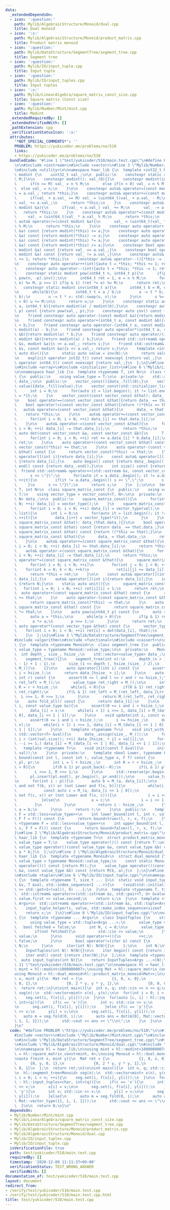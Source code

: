 ```yaml
---
data:
  _extendedDependsOn:
  - icon: ':question:'
    path: Mylib/AlgebraicStructure/Monoid/dual.cpp
    title: Dual monoid
  - icon: ':x:'
    path: Mylib/AlgebraicStructure/Monoid/product_matrix.cpp
    title: Product matrix monoid
  - icon: ':question:'
    path: Mylib/DataStructure/SegmentTree/segment_tree.cpp
    title: Segment tree
  - icon: ':question:'
    path: Mylib/IO/input_tuple.cpp
    title: Input tuple
  - icon: ':question:'
    path: Mylib/IO/input_tuples.cpp
    title: Input tuples
  - icon: ':x:'
    path: Mylib/LinearAlgebra/square_matrix_const_size.cpp
    title: Square matrix (Const size)
  - icon: ':question:'
    path: Mylib/Number/Mint/mint.cpp
    title: Modint
  _extendedRequiredBy: []
  _extendedVerifiedWith: []
  _pathExtension: cpp
  _verificationStatusIcon: ':x:'
  attributes:
    '*NOT_SPECIAL_COMMENTS*': ''
    PROBLEM: https://yukicoder.me/problems/no/510
    links:
    - https://yukicoder.me/problems/no/510
  bundledCode: "#line 1 \"test/yukicoder/510/main.test.cpp\"\n#define PROBLEM \"https://yukicoder.me/problems/no/510\"\
    \n\n#include <iostream>\n#include <vector>\n#line 3 \"Mylib/Number/Mint/mint.cpp\"\
    \n#include <utility>\n\nnamespace haar_lib {\n  template <int32_t M>\n  class\
    \ modint {\n    uint32_t val_;\n\n  public:\n    constexpr static auto mod(){return\
    \ M;}\n\n    constexpr modint(): val_(0){}\n    constexpr modint(int64_t n){\n\
    \      if(n >= M) val_ = n % M;\n      else if(n < 0) val_ = n % M + M;\n    \
    \  else val_ = n;\n    }\n\n    constexpr auto& operator=(const modint &a){val_\
    \ = a.val_; return *this;}\n    constexpr auto& operator+=(const modint &a){\n\
    \      if(val_ + a.val_ >= M) val_ = (uint64_t)val_ + a.val_ - M;\n      else\
    \ val_ += a.val_;\n      return *this;\n    }\n    constexpr auto& operator-=(const\
    \ modint &a){\n      if(val_ < a.val_) val_ += M;\n      val_ -= a.val_;\n   \
    \   return *this;\n    }\n    constexpr auto& operator*=(const modint &a){\n \
    \     val_ = (uint64_t)val_ * a.val_ % M;\n      return *this;\n    }\n    constexpr\
    \ auto& operator/=(const modint &a){\n      val_ = (uint64_t)val_ * a.inv().val_\
    \ % M;\n      return *this;\n    }\n\n    constexpr auto operator+(const modint\
    \ &a) const {return modint(*this) += a;}\n    constexpr auto operator-(const modint\
    \ &a) const {return modint(*this) -= a;}\n    constexpr auto operator*(const modint\
    \ &a) const {return modint(*this) *= a;}\n    constexpr auto operator/(const modint\
    \ &a) const {return modint(*this) /= a;}\n\n    constexpr bool operator==(const\
    \ modint &a) const {return val_ == a.val_;}\n    constexpr bool operator!=(const\
    \ modint &a) const {return val_ != a.val_;}\n\n    constexpr auto& operator++(){*this\
    \ += 1; return *this;}\n    constexpr auto& operator--(){*this -= 1; return *this;}\n\
    \n    constexpr auto operator++(int){auto t = *this; *this += 1; return t;}\n\
    \    constexpr auto operator--(int){auto t = *this; *this -= 1; return t;}\n\n\
    \    constexpr static modint pow(int64_t n, int64_t p){\n      if(p < 0) return\
    \ pow(n, -p).inv();\n\n      int64_t ret = 1, e = n % M;\n      for(; p; (e *=\
    \ e) %= M, p >>= 1) if(p & 1) (ret *= e) %= M;\n      return ret;\n    }\n\n \
    \   constexpr static modint inv(int64_t a){\n      int64_t b = M, u = 1, v = 0;\n\
    \n      while(b){\n        int64_t t = a / b;\n        a -= t * b; std::swap(a,\
    \ b);\n        u -= t * v; std::swap(u, v);\n      }\n\n      u %= M;\n      if(u\
    \ < 0) u += M;\n\n      return u;\n    }\n\n    constexpr static auto frac(int64_t\
    \ a, int64_t b){return modint(a) / modint(b);}\n\n    constexpr auto pow(int64_t\
    \ p) const {return pow(val_, p);}\n    constexpr auto inv() const {return inv(val_);}\n\
    \n    friend constexpr auto operator-(const modint &a){return modint(M - a.val_);}\n\
    \n    friend constexpr auto operator+(int64_t a, const modint &b){return modint(a)\
    \ + b;}\n    friend constexpr auto operator-(int64_t a, const modint &b){return\
    \ modint(a) - b;}\n    friend constexpr auto operator*(int64_t a, const modint\
    \ &b){return modint(a) * b;}\n    friend constexpr auto operator/(int64_t a, const\
    \ modint &b){return modint(a) / b;}\n\n    friend std::istream& operator>>(std::istream\
    \ &s, modint &a){s >> a.val_; return s;}\n    friend std::ostream& operator<<(std::ostream\
    \ &s, const modint &a){s << a.val_; return s;}\n\n    template <int N>\n    static\
    \ auto div(){\n      static auto value = inv(N);\n      return value;\n    }\n\
    \n    explicit operator int32_t() const noexcept {return val_;}\n    explicit\
    \ operator int64_t() const noexcept {return val_;}\n  };\n}\n#line 2 \"Mylib/LinearAlgebra/square_matrix_const_size.cpp\"\
    \n#include <array>\n#include <initializer_list>\n#line 6 \"Mylib/LinearAlgebra/square_matrix_const_size.cpp\"\
    \n\nnamespace haar_lib {\n  template <typename T, int N>\n  class vector_const\
    \ {\n  public:\n    using value_type = T;\n\n  private:\n    std::array<T, N>\
    \ data_;\n\n  public:\n    vector_const(){data_.fill(0);}\n    vector_const(T\
    \ value){data_.fill(value);}\n    vector_const(std::initializer_list<T> list){\n\
    \      int i = 0;\n      for(auto it = list.begin(); it != list.end(); ++it) data_[i++]\
    \ = *it;\n    }\n    vector_const(const vector_const &that): data_(that.data_){}\n\
    \n    bool operator==(const vector_const &that){return data_ == that.data_;}\n\
    \    bool operator!=(const vector_const &that){return !(*this == that);}\n\n \
    \   auto& operator=(const vector_const &that){\n      data_ = that.data_;\n  \
    \    return *this;\n    }\n\n    auto& operator+=(const vector_const &that){\n\
    \      for(int i = 0; i < N; ++i) data_[i] += that.data_[i];\n      return *this;\n\
    \    }\n\n    auto& operator-=(const vector_const &that){\n      for(int i = 0;\
    \ i < N; ++i) data_[i] -= that.data_[i];\n      return *this;\n    }\n\n    friend\
    \ auto dot(const vector_const &a, const vector_const &b){\n      T ret = 0;\n\
    \      for(int i = 0; i < N; ++i) ret += a.data_[i] * b.data_[i];\n      return\
    \ ret;\n    }\n\n    auto operator+(const vector_const &that) const {\n      return\
    \ vector_const(*this) += that;\n    }\n\n    auto operator-(const vector_const\
    \ &that) const {\n      return vector_const(*this) -= that;\n    }\n\n    auto&\
    \ operator[](int i){return data_[i];}\n    const auto& operator[](int i) const\
    \ {return data_[i];}\n    auto begin() const {return data_.begin();}\n    auto\
    \ end() const {return data_.end();}\n\n    int size() const {return N;}\n\n  \
    \  friend std::ostream& operator<<(std::ostream &s, const vector_const &a){\n\
    \      s << \"{\";\n      for(auto it = a.data_.begin(); it != a.data_.end();\
    \ ++it){\n        if(it != a.data_.begin()) s << \",\";\n        s << *it;\n \
    \     }\n      s << \"}\";\n      return s;\n    }\n  };\n\n\n  template <typename\
    \ T, int N>\n  class square_matrix_const {\n  public:\n    using value_type =\
    \ T;\n    using vector_type = vector_const<T, N>;\n\n  private:\n    std::array<vector_type,\
    \ N> data_;\n\n  public:\n    square_matrix_const(){\n      for(int i = 0; i <\
    \ N; ++i) data_[i] = vector_type();\n    }\n    square_matrix_const(const T &val){\n\
    \      for(int i = 0; i < N; ++i) data_[i] = vector_type(val);\n    }\n    square_matrix_const(std::initializer_list<std::initializer_list<T>>\
    \ list){\n      int i = 0;\n      for(auto it = list.begin(); it != list.end();\
    \ ++it){\n        data_[i++] = vector_type(*it);\n      }\n    }\n    square_matrix_const(const\
    \ square_matrix_const &that): data_(that.data_){}\n\n    bool operator==(const\
    \ square_matrix_const &that) const {return data_ == that.data_;}\n    bool operator!=(const\
    \ square_matrix_const &that) const {return !(*this == that);}\n\n    auto& operator=(const\
    \ square_matrix_const &that){\n      data_ = that.data_;\n      return *this;\n\
    \    }\n\n    auto& operator+=(const square_matrix_const &that){\n      for(int\
    \ i = 0; i < N; ++i) data_[i] += that.data_[i];\n      return *this;\n    }\n\n\
    \    auto& operator-=(const square_matrix_const &that){\n      for(int i = 0;\
    \ i < N; ++i) data_[i] -= that.data_[i];\n      return *this;\n    }\n\n    auto&\
    \ operator*=(const square_matrix_const &that){\n      square_matrix_const ret;\n\
    \      for(int i = 0; i < N; ++i)\n        for(int j = 0; j < N; ++j)\n      \
    \    for(int k = 0; k < N; ++k)\n            ret[i][j] += data_[i][k] * that.data_[k][j];\n\
    \      return *this = ret;\n    }\n\n    const auto& operator[](int i) const {return\
    \ data_[i];}\n    auto& operator[](int i){return data_[i];}\n    int size() const\
    \ {return N;}\n\n    static auto unit(){\n      square_matrix_const ret;\n   \
    \   for(int i = 0; i < N; ++i) ret[i][i] = 1;\n      return ret;\n    }\n\n  \
    \  auto operator+(const square_matrix_const &that) const {\n      return square_matrix_const(*this)\
    \ += that;\n    }\n    auto operator-(const square_matrix_const &that) const {\n\
    \      return square_matrix_const(*this) -= that;\n    }\n    auto operator*(const\
    \ square_matrix_const &that) const {\n      return square_matrix_const(*this)\
    \ *= that;\n    }\n\n    auto pow(uint64_t p) const {\n      auto ret = unit();\n\
    \      auto a = *this;\n\n      while(p > 0){\n        if(p & 1) ret *= a;\n \
    \       a *= a;\n        p >>= 1;\n      }\n\n      return ret;\n    }\n\n   \
    \ auto operator*(const vector_type &that) const {\n      vector_type ret;\n  \
    \    for(int i = 0; i < N; ++i) ret[i] = dot(data_[i], that);\n      return ret;\n\
    \    }\n  };\n}\n#line 3 \"Mylib/DataStructure/SegmentTree/segment_tree.cpp\"\n\
    #include <algorithm>\n#include <functional>\n#include <cassert>\n\nnamespace haar_lib\
    \ {\n  template <typename Monoid>\n  class segment_tree {\n  public:\n    using\
    \ value_type = typename Monoid::value_type;\n\n  private:\n    Monoid M_;\n  \
    \  int depth_, size_, hsize_;\n    std::vector<value_type> data_;\n\n  public:\n\
    \    segment_tree(){}\n    segment_tree(int n):\n      depth_(n > 1 ? 32 - __builtin_clz(n\
    \ - 1) + 1 : 1),\n      size_(1 << depth_), hsize_(size_ / 2),\n      data_(size_,\
    \ M_())\n    {}\n\n    auto operator[](int i) const {\n      assert(0 <= i and\
    \ i < hsize_);\n      return data_[hsize_ + i];\n    }\n\n    auto fold(int l,\
    \ int r) const {\n      assert(0 <= l and l <= r and r <= hsize_);\n      value_type\
    \ ret_left = M_();\n      value_type ret_right = M_();\n\n      int L = l + hsize_,\
    \ R = r + hsize_;\n      while(L < R){\n        if(R & 1) ret_right = M_(data_[--R],\
    \ ret_right);\n        if(L & 1) ret_left = M_(ret_left, data_[L++]);\n      \
    \  L >>= 1, R >>= 1;\n      }\n\n      return M_(ret_left, ret_right);\n    }\n\
    \n    auto fold_all() const {\n      return data_[1];\n    }\n\n    void set(int\
    \ i, const value_type &x){\n      assert(0 <= i and i < hsize_);\n      i += hsize_;\n\
    \      data_[i] = x;\n      while(i > 1) i >>= 1, data_[i] = M_(data_[i << 1 |\
    \ 0], data_[i << 1 | 1]);\n    }\n\n    void update(int i, const value_type &x){\n\
    \      assert(0 <= i and i < hsize_);\n      i += hsize_;\n      data_[i] = M_(data_[i],\
    \ x);\n      while(i > 1) i >>= 1, data_[i] = M_(data_[i << 1 | 0], data_[i <<\
    \ 1 | 1]);\n    }\n\n    template <typename T>\n    void init_with_vector(const\
    \ std::vector<T> &val){\n      data_.assign(size_, M_());\n      for(int i = 0;\
    \ i < (int)val.size(); ++i) data_[hsize_ + i] = val[i];\n      for(int i = hsize_;\
    \ --i >= 1;) data_[i] = M_(data_[i << 1 | 0], data_[i << 1 | 1]);\n    }\n\n \
    \   template <typename T>\n    void init(const T &val){\n      init_with_vector(std::vector<value_type>(hsize_,\
    \ val));\n    }\n\n  private:\n    template <bool Lower, typename F>\n    int\
    \ bound(const int l, const int r, value_type x, F f) const {\n      std::vector<int>\
    \ pl, pr;\n      int L = l + hsize_;\n      int R = r + hsize_;\n      while(L\
    \ < R){\n        if(R & 1) pr.push_back(--R);\n        if(L & 1) pl.push_back(L++);\n\
    \        L >>= 1, R >>= 1;\n      }\n\n      std::reverse(pr.begin(), pr.end());\n\
    \      pl.insert(pl.end(), pr.begin(), pr.end());\n\n      value_type a = M_();\n\
    \n      for(int i : pl){\n        auto b = M_(a, data_[i]);\n\n        if((Lower\
    \ and not f(b, x)) or (not Lower and f(x, b))){\n          while(i < hsize_){\n\
    \            const auto c = M_(a, data_[i << 1 | 0]);\n            if((Lower and\
    \ not f(c, x)) or (not Lower and f(x, c))){\n              i = i << 1 | 0;\n \
    \           }else{\n              a = c;\n              i = i << 1 | 1;\n    \
    \        }\n          }\n\n          return i - hsize_;\n        }\n\n       \
    \ a = b;\n      }\n\n      return r;\n    }\n\n  public:\n    template <typename\
    \ F = std::less<value_type>>\n    int lower_bound(int l, int r, value_type x,\
    \ F f = F()) const {\n      return bound<true>(l, r, x, f);\n    }\n\n    template\
    \ <typename F = std::less<value_type>>\n    int upper_bound(int l, int r, value_type\
    \ x, F f = F()) const {\n      return bound<false>(l, r, x, f);\n    }\n  };\n\
    }\n#line 2 \"Mylib/AlgebraicStructure/Monoid/product_matrix.cpp\"\n\nnamespace\
    \ haar_lib {\n  template <typename T>\n  struct product_matrix_monoid {\n    using\
    \ value_type = T;\n    value_type operator()() const {return T::unit();}\n   \
    \ value_type operator()(const value_type &a, const value_type &b) const {return\
    \ a * b;}\n  };\n}\n#line 2 \"Mylib/AlgebraicStructure/Monoid/dual.cpp\"\n\nnamespace\
    \ haar_lib {\n  template <typename Monoid>\n  struct dual_monoid {\n    using\
    \ value_type = typename Monoid::value_type;\n    const static Monoid M;\n    value_type\
    \ operator()() const {return M();}\n    value_type operator()(const value_type\
    \ &a, const value_type &b) const {return M(b, a);}\n  };\n}\n#line 4 \"Mylib/IO/input_tuples.cpp\"\
    \n#include <tuple>\n#line 6 \"Mylib/IO/input_tuple.cpp\"\n\nnamespace haar_lib\
    \ {\n  template <typename T, size_t ... I>\n  static void input_tuple_helper(std::istream\
    \ &s, T &val, std::index_sequence<I ...>){\n    (void)std::initializer_list<int>{(void(s\
    \ >> std::get<I>(val)), 0) ...};\n  }\n\n  template <typename T, typename U>\n\
    \  std::istream& operator>>(std::istream &s, std::pair<T, U> &value){\n    s >>\
    \ value.first >> value.second;\n    return s;\n  }\n\n  template <typename ...\
    \ Args>\n  std::istream& operator>>(std::istream &s, std::tuple<Args ...> &value){\n\
    \    input_tuple_helper(s, value, std::make_index_sequence<sizeof ... (Args)>());\n\
    \    return s;\n  }\n}\n#line 8 \"Mylib/IO/input_tuples.cpp\"\n\nnamespace haar_lib\
    \ {\n  template <typename ... Args>\n  class InputTuples {\n    struct iter {\n\
    \      using value_type = std::tuple<Args ...>;\n      value_type value;\n   \
    \   bool fetched = false;\n      int N, c = 0;\n\n      value_type operator*(){\n\
    \        if(not fetched){\n          std::cin >> value;\n        }\n        return\
    \ value;\n      }\n\n      void operator++(){\n        ++c;\n        fetched =\
    \ false;\n      }\n\n      bool operator!=(iter &) const {\n        return c <\
    \ N;\n      }\n\n      iter(int N): N(N){}\n    };\n\n    int N;\n\n  public:\n\
    \    InputTuples(int N): N(N){}\n\n    iter begin() const {return iter(N);}\n\
    \    iter end() const {return iter(N);}\n  };\n\n  template <typename ... Args>\n\
    \  auto input_tuples(int N){\n    return InputTuples<Args ...>(N);\n  }\n}\n#line\
    \ 11 \"test/yukicoder/510/main.test.cpp\"\n\nnamespace hl = haar_lib;\n\nusing\
    \ mint = hl::modint<1000000007>;\nusing Mat = hl::square_matrix_const<mint, 4>;\n\
    using Monoid = hl::dual_monoid<hl::product_matrix_monoid<Mat>>;\n\nauto f(mint\
    \ x, mint y){\n  Mat ret = {\n             {1, 0, x, 0},\n             {0, y,\
    \ 0, 1},\n             {0, 2 * y, y * y, 1},\n             {0, 0, 0, 1}\n  };\n\
    \  return ret;\n}\n\nint main(){\n  int n, q; std::cin >> n >> q;\n\n  hl::segment_tree<Monoid>\
    \ seg(n);\n  std::vector<mint> x(n), y(n);\n\n  for(int i = 0; i < n; ++i){\n\
    \    seg.set(i, f(x[i], y[i]));\n  }\n\n  for(auto [c, i] : hl::input_tuples<char,\
    \ int>(q)){\n    if(c == 'x'){\n      int v; std::cin >> v;\n      x[i] = v;\n\
    \n      seg.set(i, f(x[i], y[i]));\n    }else if(c == 'y'){\n      int v; std::cin\
    \ >> v;\n      y[i] = v;\n\n      seg.set(i, f(x[i], y[i]));\n    }else{\n   \
    \   auto m = seg.fold(0, i);\n      auto ans = dot(m[0], Mat::vector_type({1,\
    \ 1, 1, 1}));\n      std::cout << ans << \"\\n\";\n    }\n  }\n\n  return 0;\n\
    }\n"
  code: "#define PROBLEM \"https://yukicoder.me/problems/no/510\"\n\n#include <iostream>\n\
    #include <vector>\n#include \"Mylib/Number/Mint/mint.cpp\"\n#include \"Mylib/LinearAlgebra/square_matrix_const_size.cpp\"\
    \n#include \"Mylib/DataStructure/SegmentTree/segment_tree.cpp\"\n#include \"Mylib/AlgebraicStructure/Monoid/product_matrix.cpp\"\
    \n#include \"Mylib/AlgebraicStructure/Monoid/dual.cpp\"\n#include \"Mylib/IO/input_tuples.cpp\"\
    \n\nnamespace hl = haar_lib;\n\nusing mint = hl::modint<1000000007>;\nusing Mat\
    \ = hl::square_matrix_const<mint, 4>;\nusing Monoid = hl::dual_monoid<hl::product_matrix_monoid<Mat>>;\n\
    \nauto f(mint x, mint y){\n  Mat ret = {\n             {1, 0, x, 0},\n       \
    \      {0, y, 0, 1},\n             {0, 2 * y, y * y, 1},\n             {0, 0,\
    \ 0, 1}\n  };\n  return ret;\n}\n\nint main(){\n  int n, q; std::cin >> n >> q;\n\
    \n  hl::segment_tree<Monoid> seg(n);\n  std::vector<mint> x(n), y(n);\n\n  for(int\
    \ i = 0; i < n; ++i){\n    seg.set(i, f(x[i], y[i]));\n  }\n\n  for(auto [c, i]\
    \ : hl::input_tuples<char, int>(q)){\n    if(c == 'x'){\n      int v; std::cin\
    \ >> v;\n      x[i] = v;\n\n      seg.set(i, f(x[i], y[i]));\n    }else if(c ==\
    \ 'y'){\n      int v; std::cin >> v;\n      y[i] = v;\n\n      seg.set(i, f(x[i],\
    \ y[i]));\n    }else{\n      auto m = seg.fold(0, i);\n      auto ans = dot(m[0],\
    \ Mat::vector_type({1, 1, 1, 1}));\n      std::cout << ans << \"\\n\";\n    }\n\
    \  }\n\n  return 0;\n}\n"
  dependsOn:
  - Mylib/Number/Mint/mint.cpp
  - Mylib/LinearAlgebra/square_matrix_const_size.cpp
  - Mylib/DataStructure/SegmentTree/segment_tree.cpp
  - Mylib/AlgebraicStructure/Monoid/product_matrix.cpp
  - Mylib/AlgebraicStructure/Monoid/dual.cpp
  - Mylib/IO/input_tuples.cpp
  - Mylib/IO/input_tuple.cpp
  isVerificationFile: true
  path: test/yukicoder/510/main.test.cpp
  requiredBy: []
  timestamp: '2020-12-09 11:11:37+09:00'
  verificationStatus: TEST_WRONG_ANSWER
  verifiedWith: []
documentation_of: test/yukicoder/510/main.test.cpp
layout: document
redirect_from:
- /verify/test/yukicoder/510/main.test.cpp
- /verify/test/yukicoder/510/main.test.cpp.html
title: test/yukicoder/510/main.test.cpp
---
```


